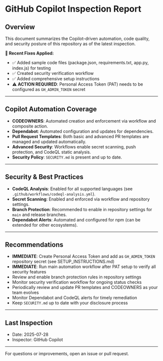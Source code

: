 # GitHub Copilot Inspection Report

## Overview
This document summarizes the Copilot-driven automation, code quality, and security posture of this repository as of the latest inspection.

**🔧 Recent Fixes Applied:**
- ✅ Added sample code files (package.json, requirements.txt, app.py, index.js) for testing
- ✅ Created security verification workflow
- ✅ Added comprehensive setup instructions
- ⚠️ **ACTION REQUIRED**: Personal Access Token (PAT) needs to be configured as `GH_ADMIN_TOKEN` secret

---

## Copilot Automation Coverage
- **CODEOWNERS**: Automated creation and enforcement via workflow and composite action.
- **Dependabot**: Automated configuration and updates for dependencies.
- **Pull Request Templates**: Both basic and advanced PR templates are managed and updated automatically.
- **Advanced Security**: Workflows enable secret scanning, push protection, and CodeQL static analysis.
- **Security Policy**: `SECURITY.md` is present and up to date.

---

## Security & Best Practices
- **CodeQL Analysis**: Enabled for all supported languages (see `.github/workflows/codeql-analysis.yml`).
- **Secret Scanning**: Enabled and enforced via workflow and repository settings.
- **Branch Protection**: Recommended to enable in repository settings for `main` and release branches.
- **Dependabot Alerts**: Automated and configured for npm (can be extended for other ecosystems).

---

## Recommendations
- **IMMEDIATE**: Create Personal Access Token and add as `GH_ADMIN_TOKEN` repository secret (see SETUP_INSTRUCTIONS.md)
- **IMMEDIATE**: Run main automation workflow after PAT setup to verify all security features
- Review and enable branch protection rules in repository settings
- Monitor security verification workflow for ongoing status checks
- Periodically review and update PR templates and CODEOWNERS as your team evolves
- Monitor Dependabot and CodeQL alerts for timely remediation
- Keep `SECURITY.md` up to date with your disclosure process

---

## Last Inspection
- Date: 2025-07-28
- Inspector: GitHub Copilot

---

For questions or improvements, open an issue or pull request.
